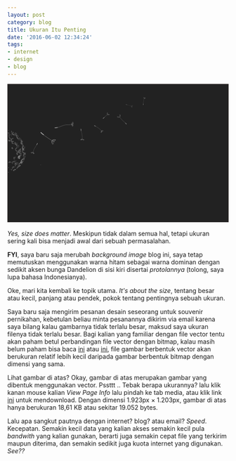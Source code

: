 ```yaml
---
layout: post
category: blog
title: Ukuran Itu Penting
date: '2016-06-02 12:34:24'
tags:
- internet
- design
- blog
---
```


![Dandelion](/images/2016/06/dandelions.png)

*Yes, size does matter*. Meskipun tidak dalam semua hal, tetapi ukuran sering kali bisa menjadi awal dari sebuah permasalahan.

**FYI**, saya baru saja merubah *background image* blog ini, saya tetap memutuskan menggunakan warna hitam sebagai warna dominan dengan sedikit aksen bunga Dandelion di sisi kiri disertai *protolannya* (tolong, saya lupa bahasa Indonesianya).

Oke, mari kita kembali ke topik utama. *It's about the size*, tentang besar atau kecil, panjang atau pendek, pokok tentang pentingnya sebuah ukuran.

Saya baru saja mengirim pesanan desain seseorang untuk souvenir pernikahan, kebetulan beliau minta pesanannya dikirim via email karena saya bilang kalau gambarnya tidak terlalu besar, maksud saya ukuran filenya tidak terlalu besar. Bagi kalian yang familiar dengan file vector tentu akan paham betul perbandingan file vector dengan bitmap, kalau masih belum paham bisa baca [ini](http://etc.usf.edu/techease/win/images/what-is-the-difference-between-bitmap-and-vector-images/) atau [ini](http://www.edipsw.com/desain-grafis/perbedaan-antara-gambar-bitmap/), file gambar berbentuk vector akan berukuran relatif lebih kecil daripada gambar berbentuk bitmap dengan dimensi yang sama. 

Lihat gambar di atas? Okay, gambar di atas merupakan gambar yang dibentuk menggunakan vector. Pssttt .. Tebak berapa ukurannya? lalu klik kanan mouse kalian *View Page Info* lalu pindah ke tab media, atau klik link [ini](https://blog.sasono.web.id/content/images/2016/06/dandelions.png) untuk mendownload. Dengan dimensi 1.923px × 1.203px, gambar di atas hanya berukuran 18,61 KB atau sekitar 19.052 bytes.

Lalu apa sangkut pautnya dengan internet? blog? atau email? *Speed*. Kecepatan. Semakin kecil data yang kalian akses semakin kecil pula *bandwith* yang kalian gunakan, berarti juga semakin cepat file yang terkirim maupun diterima, dan semakin sedikit juga kuota internet yang digunakan. *See??*

